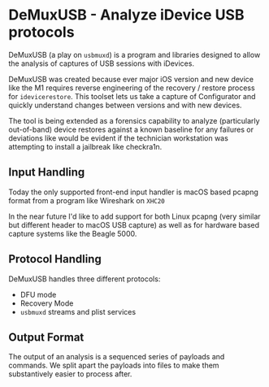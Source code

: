 # DeMuxUSB - Analyze iDevice USB protocols

DeMuxUSB (a play on `usbmuxd`) is a program and libraries designed to allow the analysis of captures of USB sessions with 
iDevices.

DeMuxUSB was created because ever major iOS version and new device like the M1 requires reverse engineering of the
recovery / restore process for `idevicerestore`.  This toolset lets us take a capture of Configurator and quickly
understand changes between versions and with new devices.

The tool is being extended as a forensics capability to analyze (particularly out-of-band) device restores against a 
known baseline for any failures or deviations like would be evident if the technician workstation was attempting to 
install a jailbreak like checkra1n.

## Input Handling

Today the only supported front-end input handler is macOS based pcapng format from a program like Wireshark on `XHC20`

In the near future I'd like to add support for both Linux pcapng (very similar but different header to macOS USB capture)
as well as for hardware based capture systems like the Beagle 5000.

## Protocol Handling

DeMuxUSB handles three different protocols:

* DFU mode
* Recovery Mode
* `usbmuxd` streams and plist services

## Output Format
 
The output of an analysis is a sequenced series of payloads and commands.  We split apart the payloads into files to make
them substantively easier to process after.